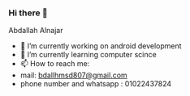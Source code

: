 ### Hi there 👋
Abdallah Alnajar

- 🔭 I’m currently working on android development
- 🌱 I’m currently learning computer scince 
- 📫 How to reach me:
- mail: bdallhmsd807@gmail.com
- phone number and whatsapp : 01022437824
